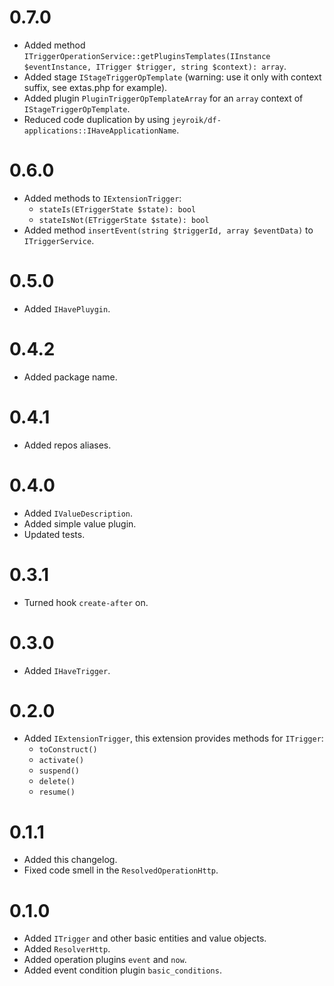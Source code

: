 # 0.7.0

- Added method `ITriggerOperationService::getPluginsTemplates(IInstance $eventInstance, ITrigger $trigger, string $context): array`.
- Added stage `IStageTriggerOpTemplate` (warning: use it only with context suffix, see extas.php for example).
- Added plugin `PluginTriggerOpTemplateArray` for an `array` context of `IStageTriggerOpTemplate`.
- Reduced code duplication by using `jeyroik/df-applications::IHaveApplicationName`.

# 0.6.0

- Added methods to `IExtensionTrigger`:
  - `stateIs(ETriggerState $state): bool`
  - `stateIsNot(ETriggerState $state): bool`
- Added method `insertEvent(string $triggerId, array $eventData)` to `ITriggerService`.

# 0.5.0

- Added `IHavePluygin`.

# 0.4.2

- Added package name.

# 0.4.1

- Added repos aliases.

# 0.4.0

- Added `IValueDescription`.
- Added simple value plugin.
- Updated tests.

# 0.3.1

- Turned hook `create-after` on.

# 0.3.0

- Added `IHaveTrigger`.

# 0.2.0

- Added `IExtensionTrigger`, this extension provides methods for `ITrigger`:
  - `toConstruct()`
  - `activate()`
  - `suspend()`
  - `delete()`
  - `resume()`

# 0.1.1

- Added this changelog.
- Fixed code smell in the `ResolvedOperationHttp`.

# 0.1.0

- Added `ITrigger` and other basic entities and value objects.
- Added `ResolverHttp`.
- Added operation plugins `event` and `now`.
- Added event condition plugin `basic_conditions`.